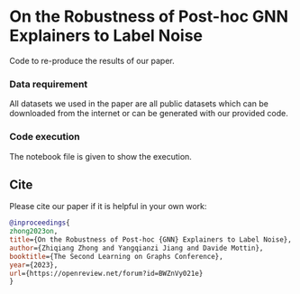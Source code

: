 # On the Robustness of Post-hoc GNN Explainers to Label Noise

Code to re-produce the results of our paper. 

### Data requirement
All datasets we used in the paper are all public datasets which can be downloaded from the internet or can be generated with our provided code.

### Code execution
The notebook file is given to show the execution.

## Cite

Please cite our paper if it is helpful in your own work:

```bibtex
@inproceedings{
zhong2023on,
title={On the Robustness of Post-hoc {GNN} Explainers to Label Noise},
author={Zhiqiang Zhong and Yangqianzi Jiang and Davide Mottin},
booktitle={The Second Learning on Graphs Conference},
year={2023},
url={https://openreview.net/forum?id=BWZnVy021e}
}
```
